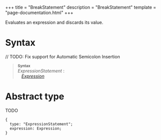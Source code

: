 +++
title = "BreakStatement"
description = "BreakStatement"
template = "page-documentation.html"
+++

Evaluates an expression and discards its value.

# Syntax

// TODO: Fix support for Automatic Semicolon Insertion

> **<sup>Syntax</sup>**\
> _ExpressionStatement_ :\
> &nbsp;&nbsp; _[Expression]_

# Abstract type

TODO

```
{
  type: "ExpressionStatement";
  expression: Expression;
}
```

[Expression]: @/documentation/as2/expression.md
[Trivia]: @/documentation/as2/trivia.md#trivia
[MultilineTrivia]: @/documentation/as2/trivia.md#multiline-trivia
[UnilineTrivia]: @/documentation/as2/trivia.md#uniline-trivia
